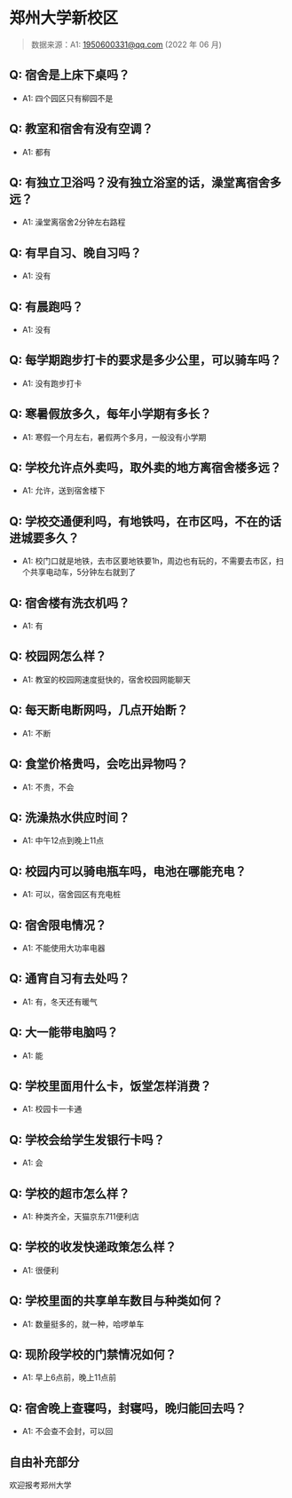 # 郑州大学新校区

> 数据来源：A1: 1950600331@qq.com (2022 年 06 月)

## Q: 宿舍是上床下桌吗？

- A1: 四个园区只有柳园不是

## Q: 教室和宿舍有没有空调？

- A1: 都有

## Q: 有独立卫浴吗？没有独立浴室的话，澡堂离宿舍多远？

- A1: 澡堂离宿舍2分钟左右路程

## Q: 有早自习、晚自习吗？

- A1: 没有

## Q: 有晨跑吗？

- A1: 没有

## Q: 每学期跑步打卡的要求是多少公里，可以骑车吗？

- A1: 没有跑步打卡

## Q: 寒暑假放多久，每年小学期有多长？

- A1: 寒假一个月左右，暑假两个多月，一般没有小学期

## Q: 学校允许点外卖吗，取外卖的地方离宿舍楼多远？

- A1: 允许，送到宿舍楼下

## Q: 学校交通便利吗，有地铁吗，在市区吗，不在的话进城要多久？

- A1: 校门口就是地铁，去市区要地铁要1h，周边也有玩的，不需要去市区，扫个共享电动车，5分钟左右就到了

## Q: 宿舍楼有洗衣机吗？

- A1: 有

## Q: 校园网怎么样？

- A1: 教室的校园网速度挺快的，宿舍校园网能聊天

## Q: 每天断电断网吗，几点开始断？

- A1: 不断

## Q: 食堂价格贵吗，会吃出异物吗？

- A1: 不贵，不会

## Q: 洗澡热水供应时间？

- A1: 中午12点到晚上11点

## Q: 校园内可以骑电瓶车吗，电池在哪能充电？

- A1: 可以，宿舍园区有充电桩

## Q: 宿舍限电情况？

- A1: 不能使用大功率电器

## Q: 通宵自习有去处吗？

- A1: 有，冬天还有暖气

## Q: 大一能带电脑吗？

- A1: 能

## Q: 学校里面用什么卡，饭堂怎样消费？

- A1: 校园卡一卡通

## Q: 学校会给学生发银行卡吗？

- A1: 会

## Q: 学校的超市怎么样？

- A1: 种类齐全，天猫京东711便利店

## Q: 学校的收发快递政策怎么样？

- A1: 很便利

## Q: 学校里面的共享单车数目与种类如何？

- A1: 数量挺多的，就一种，哈啰单车

## Q: 现阶段学校的门禁情况如何？

- A1: 早上6点前，晚上11点前

## Q: 宿舍晚上查寝吗，封寝吗，晚归能回去吗？

- A1: 不会查不会封，可以回

## 自由补充部分

欢迎报考郑州大学